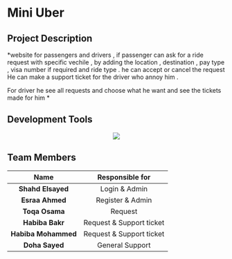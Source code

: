 # Mini Uber

## Project Description
*website for passengers and drivers , if passenger can ask for a ride request with specific vechile , by adding 
the location , destination , pay type , visa number if required and ride type . 
he can accept or cancel the request  
He can make a support ticket for the driver who annoy him . 

For driver he see all requests and choose what he want and see the tickets made for him *


## Development Tools 
<p align="center">
  <a href="https://skillicons.dev">
    <img src="https://upload.wikimedia.org/wikipedia/commons/thumb/9/98/Apache_NetBeans_Logo.svg/800px-Apache_NetBeans_Logo.svg.png"/>
  </a>
</p>

## Team Members 

| Name | Responsible for 
| :----: | :-----------------------------------------------:
| **Shahd Elsayed** | Login & Admin                      
| **Esraa Ahmed** | Register & Admin
| **Toqa Osama** | Request
| **Habiba Bakr** | Request & Support ticket
| **Habiba Mohammed** | Request & Support ticket
| **Doha Sayed** |  General Support           

